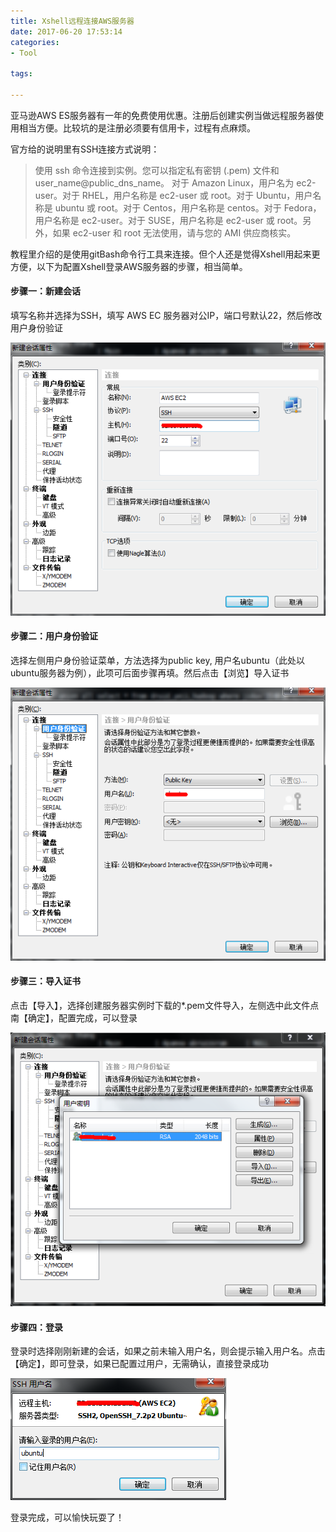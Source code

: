 ```yaml
---
title: Xshell远程连接AWS服务器
date: 2017-06-20 17:53:14
categories:
- Tool

tags:

---
```

亚马逊AWS ES服务器有一年的免费使用优惠。注册后创建实例当做远程服务器使用相当方便。比较坑的是注册必须要有信用卡，过程有点麻烦。
<!-- more -->
官方给的说明里有SSH连接方式说明：
>使用 ssh 命令连接到实例。您可以指定私有密钥 (.pem) 文件和 user_name@public_dns_name。 对于 Amazon Linux，用户名为 ec2-user。对于 RHEL，用户名称是 ec2-user 或 root。对于 Ubuntu，用户名称是 ubuntu 或 root。对于 Centos，用户名称是 centos。对于 Fedora，用户名称是 ec2-user。对于 SUSE，用户名称是 ec2-user 或 root。另外，如果 ec2-user 和 root 无法使用，请与您的 AMI 供应商核实。

教程里介绍的是使用gitBash命令行工具来连接。但个人还是觉得Xshell用起来更方便，以下为配置Xshell登录AWS服务器的步骤，相当简单。

#### 步骤一：新建会话

填写名称并选择为SSH，填写 AWS EC 服务器对公IP，端口号默认22，然后修改用户身份验证

![New Session](Xshell远程连接AWS服务器/xshell-aws-1.png)

#### 步骤二：用户身份验证

选择左侧用户身份验证菜单，方法选择为public key, 用户名ubuntu（此处以ubuntu服务器为例），此项可后面步骤再填。然后点击【浏览】导入证书

![New Session](Xshell远程连接AWS服务器/xshell-aws-2.png)

#### 步骤三：导入证书

点击【导入】，选择创建服务器实例时下载的*.pem文件导入，左侧选中此文件点南【确定】，配置完成，可以登录

![New Session](Xshell远程连接AWS服务器/xshell-aws-3.png)

#### 步骤四：登录

登录时选择刚刚新建的会话，如果之前未输入用户名，则会提示输入用户名。点击【确定】，即可登录，如果已配置过用户，无需确认，直接登录成功

![New Session](Xshell远程连接AWS服务器/xshell-aws-4.png)

登录完成，可以愉快玩耍了！